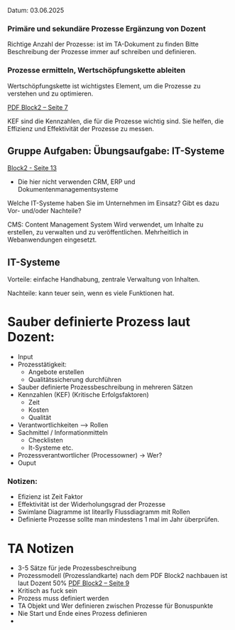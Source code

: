 Datum: 03.06.2025

### Primäre und sekundäre Prozesse Ergänzung von Dozent
Richtige Anzahl der Prozesse: ist im TA-Dokument zu finden
Bitte Beschreibung der Prozesse immer auf schreiben und definieren.

### Prozesse ermitteln, Wertschöpfungskette ableiten
Wertschöpfungskette ist wichtigstes Element, um die Prozesse zu verstehen und zu optimieren.

[PDF Block2 – Seite 7](../docs/Präsentation%20PROZ_Block%2002.pdf#page=7)

KEF sind die Kennzahlen, die für die Prozesse wichtig sind. Sie helfen, die Effizienz und Effektivität der Prozesse zu messen.


## Gruppe Aufgaben: Übungsaufgabe: IT-Systeme
[Block2 - Seite 13](../docs/Präsentation%20PROZ_Block%2002.pdf#page=13)
- Die hier nicht verwenden CRM, ERP und Dokumentenmanagementsysteme

Welche IT-Systeme haben Sie im Unternehmen im Einsatz? Gibt es
dazu Vor- und/oder Nachteile?

CMS: Content Management System
Wird verwendet, um Inhalte zu erstellen, zu verwalten und zu veröffentlichen. Mehrheitlich in Webanwendungen eingesetzt.
## IT-Systeme

Vorteile: einfache Handhabung, zentrale Verwaltung von Inhalten. 

Nachteile: kann teuer sein, wenn es viele Funktionen hat.

# Sauber definierte Prozess laut Dozent:
- Input
- Prozesstätigkeit: 
    -  Angebote erstellen
    -  Qualitätssicherung durchführen
-  Sauber definierte Prozessbeschreibung in mehreren Sätzen
-  Kennzahlen (KEF) (Kritische Erfolgsfaktoren)
    -  Zeit
    -  Kosten
    -  Qualität
-  Verantwortlichkeiten --> Rollen
-  Sachmittel / Informationmitteln 
    - Checklisten
    - It-Systeme etc.
- Prozessverantwortlicher (Processowner) -> Wer?
- Ouput

### Notizen:
- Efizienz ist Zeit Faktor
- Effektivität ist der Widerholungsgrad der Prozesse
- Swimlane Diagramme ist litearlly Flussdiagramm mit Rollen
- Definierte Prozesse sollte man mindestens 1 mal im Jahr überprüfen.

# TA Notizen
- 3-5 Sätze für jede Prozessbeschreibung
- Prozessmodell (Prozesslandkarte) nach dem PDF Block2 nachbauen ist laut Dozent 50% [PDF Block2 – Seite 9](../docs/Präsentation%20PROZ_Block%2002.pdf#page=9)
- Kritisch as fuck sein
- Prozess muss definiert werden
- TA Objekt und Wer definieren zwischen Prozesse für Bonuspunkte
- Nie Start und Ende eines Prozess definieren
- 